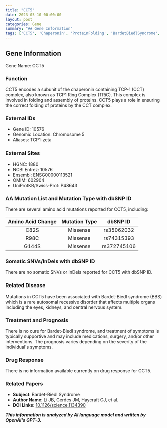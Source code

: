 ```yaml
---
title: "CCT5"
date: 2023-05-10 00:00:00
layout: post
categories: Gene
summary: "## Gene Information"
tags: ['CCT5', 'Chaperonin', 'ProteinFolding', 'BardetBiedlSyndrome', 'Mutation', 'Treatment', 'Prognosis', 'DrugResponse']
---
```


## Gene Information

Gene Name: CCT5

### Function

CCT5 encodes a subunit of the chaperonin containing TCP-1 (CCT) complex, also known as TCP1 Ring Complex (TRiC). This complex is involved in folding and assembly of proteins. CCT5 plays a role in ensuring the correct folding of proteins by the CCT complex.

### External IDs

- Gene ID: 10576
- Genomic Location: Chromosome 5 
- Aliases: TCP1-zeta

### External Sites

- HGNC: 1880
- NCBI Entrez: 10576
- Ensembl: ENSG00000113521
- OMIM: 602904
- UniProtKB/Swiss-Prot: P48643

### AA Mutation List and Mutation Type with dbSNP ID

There are several amino acid mutations reported for CCT5, including:

|Amino Acid Change |Mutation Type  |dbSNP ID |
|:----------------:|:------------:|:-------:|
| C82S             | Missense     | rs35062032 |
| R98C             | Missense     | rs74315393 |
| G144S            | Missense     | rs372745106 |

### Somatic SNVs/InDels with dbSNP ID

There are no somatic SNVs or InDels reported for CCT5 with dbSNP ID.

### Related Disease

Mutations in CCT5 have been associated with Bardet-Biedl syndrome (BBS) which is a rare autosomal recessive disorder that affects multiple organs including the eyes, kidneys, and central nervous system.

### Treatment and Prognosis

There is no cure for Bardet-Biedl syndrome, and treatment of symptoms is typically supportive and may include medications, surgery, and/or other interventions. The prognosis varies depending on the severity of the individual's symptoms.

### Drug Response

There is no information available currently on drug response for CCT5.

### Related Papers

- **Subject**: Bardet-Biedl Syndrome
- **Author Name**: Li JB, Gerdes JM, Haycraft CJ, et al.
- **DOI Links**: [10.1126/science.1134390]([Click](https://doi.org/10.1126/science.1134390))

**_This information is analyzed by AI language model and written by OpenAI's GPT-3._**
